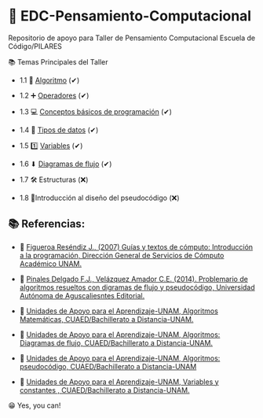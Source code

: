 # 🤔 EDC-Pensamiento-Computacional

Repositorio de apoyo para Taller de Pensamiento Computacional Escuela de Código/PILARES

📚 Temas Principales del Taller

 + 1.1 🔁 [Algoritmo](https://github.com/IzzyGrant/EDC-Pensamiento-Compuatcional/blob/main/1.%20Algoritmos.md) (✔)

 + 1.2 ➕ [Operadores](https://github.com/IzzyGrant/EDC-Pensamiento-Compuatcional/blob/main/2.%20Operadores.md) (✔)

 + 1.3 💻 [Conceptos básicos de programación](https://github.com/IzzyGrant/EDC-Pensamiento-Compuatcional/blob/main/3.%20Conceptos%20B%C3%A1sicos%20de%20Programaci%C3%B3n.md) (✔)

 + 1.4 📄 [Tipos de datos](https://github.com/IzzyGrant/EDC-Pensamiento-Compuatcional/blob/main/4.%20Tipos%20de%20Datos.md) (✔)

 + 1.5 1️⃣ [Variables](https://github.com/IzzyGrant/EDC-Pensamiento-Compuatcional/blob/main/5.%20Variables.md) (✔)

 + 1.6 ⬇ [Diagramas de flujo](https://github.com/IzzyGrant/EDC-Pensamiento-Compuatcional/blob/main/6.%20Diagramas%20de%20Flujo.md) (✔)

 + 1.7 🛠 Estructuras (❌)

 + 1.8 📝Introducción al diseño del pseudocódigo (❌)


## 📚 Referencias:

 + 📕 [Figueroa Reséndiz J., (2007) Guías y textos de cómputo: Introducción a la programación, 
Dirección General de Servicios de Cómputo Académico UNAM.](https://drive.google.com/file/d/18Tjzd09-9JXXWrlGfCOelJCEr5bobrJn/view)

 + 📗 [Pinales Delgado F.J., Velázquez Amador C.E. (2014). Problemario de algoritmos resueltos 
con digramas de flujo y pseudocódigo, Universidad Autónoma de Aguscaliesntes Editorial.]( https://editorial.uaa.mx/catalogo/ccb_algoritmos_9786078285969.html
)

 + 📘 [Unidades de Apoyo para el Aprendizaje-UNAM, Algoritmos Matemáticas, 
CUAED/Bachillerato a Distancia-UNAM.](https://uapa.cuaieed.unam.mx/node/831)

 + 📙 [Unidades de Apoyo para el Aprendizaje-UNAM, Algoritmos: Diagramas de flujo,
CUAED/Bachillerato a Distancia-UNAM.](https://uapa.cuaieed.unam.mx/node/824)
 
 + 📒 [Unidades de Apoyo para el Aprendizaje-UNAM, Algoritmos: pseudocódigo,
CUAED/Bachillerato a Distancia-UNAM](https://uapa.cuaieed.unam.mx/node/810)

 + 📕 [Unidades de Apoyo para el Aprendizaje-UNAM, Variables y constantes , CUAED/Bachillerato 
a Distancia-UNAM.](https://uapa.cuaieed.unam.mx/node/806)


😁 Yes, you can!
